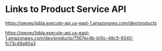 # Links to Product Service API

https://qwoeu1qbla.execute-api.us-east-1.amazonaws.com/dev/products

https://qwoeu1qbla.execute-api.us-east-1.amazonaws.com/dev/products/7567ec4b-b10c-48c5-9345-fc73c48a80a3
